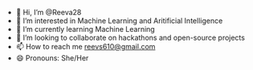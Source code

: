 - 👋 Hi, I’m @Reeva28
- 👀 I’m interested in Machine Learning and Aritificial Intelligence
- 🌱 I’m currently learning Machine Learning
- 💞️ I’m looking to collaborate on hackathons and open-source projects
- 📫 How to reach me reevs610@gmail.com
- 😄 Pronouns: She/Her

<!---
Reeva28/Reeva28 is a ✨ special ✨ repository because its `README.md` (this file) appears on your GitHub profile.
You can click the Preview link to take a look at your changes.
--->
